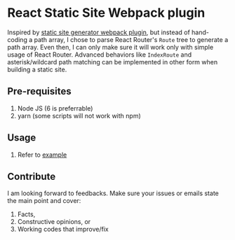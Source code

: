 # React Static Site Webpack plugin

Inspired by [static site generator webpack plugin](https://github.com/markdalgleish/static-site-generator-webpack-plugin), but instead of hand-coding a path array, I chose to parse React Router's `Route` tree to generate a path array. Even then, I can only make sure it will work only with simple usage of React Router. Advanced behaviors like `IndexRoute` and asterisk/wildcard path matching can be implemented in other form when building a static site.

## Pre-requisites
1. Node JS (6 is preferrable)
2. yarn (some scripts will not work with npm)

## Usage
1. Refer to [example](https://github.com/pierresaux/react-static-site-webpack-plugin/tree/master/example)

## Contribute
I am looking forward to feedbacks. Make sure your issues or emails state the main point and cover:
1. Facts,
2. Constructive opinions, or
3. Working codes that improve/fix
